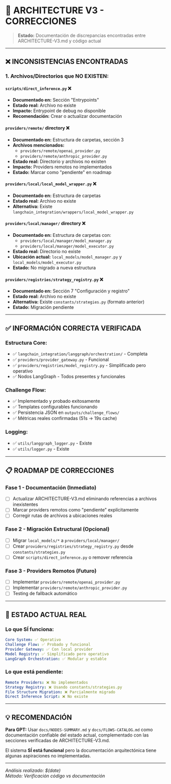 # 🔧 ARCHITECTURE V3 - CORRECCIONES

> **Estado:** Documentación de discrepancias encontradas entre ARCHITECTURE-V3.md y código actual

---

## ❌ INCONSISTENCIAS ENCONTRADAS

### **1. Archivos/Directorios que NO EXISTEN:**

#### `scripts/direct_inference.py` ❌
- **Documentado en:** Sección "Entrypoints" 
- **Estado real:** Archivo no existe
- **Impacto:** Entrypoint de debug no disponible
- **Recomendación:** Crear o actualizar documentación

#### `providers/remote/` directory ❌
- **Documentado en:** Estructura de carpetas, sección 3
- **Archivos mencionados:**
  - `providers/remote/openai_provider.py` 
  - `providers/remote/anthropic_provider.py`
- **Estado real:** Directorio y archivos no existen
- **Impacto:** Providers remotos no implementados
- **Estado:** Marcar como "pendiente" en roadmap

#### `providers/local/local_model_wrapper.py` ❌  
- **Documentado en:** Estructura de carpetas
- **Estado real:** Archivo no existe
- **Alternativa:** Existe `langchain_integration/wrappers/local_model_wrapper.py`

#### `providers/local/manager/` directory ❌
- **Documentado en:** Estructura de carpetas con:
  - `providers/local/manager/model_manager.py`
  - `providers/local/manager/model_executor.py`  
- **Estado real:** Directorio no existe
- **Ubicación actual:** `local_models/model_manager.py` y `local_models/model_executor.py`
- **Estado:** No migrado a nueva estructura

#### `providers/registries/strategy_registry.py` ❌
- **Documentado en:** Sección 7 "Configuración y registro"
- **Estado real:** Archivo no existe  
- **Alternativa:** Existe `constants/strategies.py` (formato anterior)
- **Estado:** Migración pendiente

---

## ✅ INFORMACIÓN CORRECTA VERIFICADA

### **Estructura Core:**
- ✅ `langchain_integration/langgraph/orchestration/` - Completa
- ✅ `providers/provider_gateway.py` - Funcional
- ✅ `providers/registries/model_registry.py` - Simplificado pero operativo
- ✅ Nodos LangGraph - Todos presentes y funcionales

### **Challenge Flow:**  
- ✅ Implementado y probado exitosamente
- ✅ Templates configurables funcionando
- ✅ Persistencia JSON en `outputs/challenge_flows/`
- ✅ Métricas reales confirmadas (51s → 19s cache)

### **Logging:**
- ✅ `utils/langgraph_logger.py` - Existe
- ✅ `utils/logger.py` - Existe

---

## 📋 ROADMAP DE CORRECCIONES

### **Fase 1 - Documentación (Inmediato)**
- [ ] Actualizar ARCHITECTURE-V3.md eliminando referencias a archivos inexistentes
- [ ] Marcar providers remotos como "pendiente" explícitamente
- [ ] Corregir rutas de archivos a ubicaciones reales

### **Fase 2 - Migración Estructural (Opcional)**
- [ ] Migrar `local_models/*` a `providers/local/manager/`
- [ ] Crear `providers/registries/strategy_registry.py` desde `constants/strategies.py`
- [ ] Crear `scripts/direct_inference.py` o remover referencia

### **Fase 3 - Providers Remotos (Futuro)**
- [ ] Implementar `providers/remote/openai_provider.py`
- [ ] Implementar `providers/remote/anthropic_provider.py`
- [ ] Testing de fallback automático

---

## 🎯 ESTADO ACTUAL REAL

### **Lo que SÍ funciona:**
```yaml
Core System: ✅ Operativo
Challenge Flow: ✅ Probado y funcional  
Provider Gateway: ✅ Con local provider
Model Registry: ✅ Simplificado pero operativo
LangGraph Orchestration: ✅ Modular y estable
```

### **Lo que está pendiente:**
```yaml
Remote Providers: ❌ No implementados
Strategy Registry: ❌ Usando constants/strategies.py  
File Structure Migration: ❌ Parcialmente migrado
Direct Inference Script: ❌ No existe
```

---

## 💡 RECOMENDACIÓN

**Para GPT:** Usar `docs/NODES-SUMMARY.md` y `docs/FLOWS-CATALOG.md` como documentación confiable del estado actual, complementado con las secciones verificadas de ARCHITECTURE-V3.md.

El sistema **SÍ está funcional** pero la documentación arquitectónica tiene algunas aspiraciones no implementadas.

---

*Análisis realizado: $(date)*  
*Método: Verificación código vs documentación*